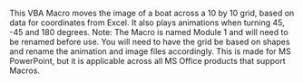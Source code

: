 This VBA Macro moves the image of a boat across a 10 by 10 grid, based on data for coordinates from Excel. It also plays animations when turning 45, -45 and 180 degrees.
Note: The Macro is named Module 1 and will need to be renamed before use. You will need to have the grid be based on shapes and rename the animation and image files accordingly. This is made for MS PowerPoint, but it is applicable across
all MS Office products that support Macros.
